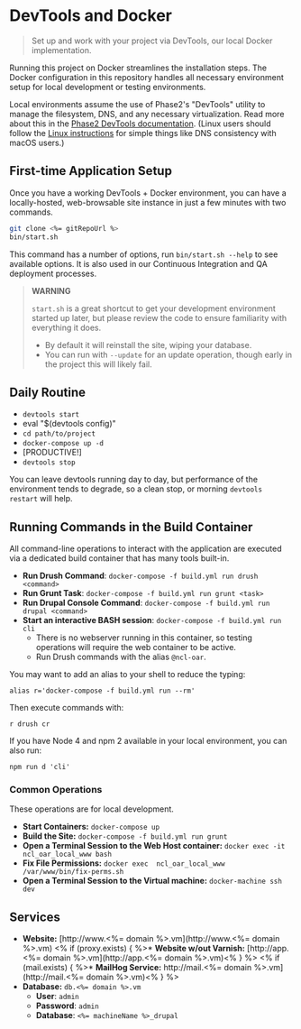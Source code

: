 # DevTools and Docker

> Set up and work with your project via DevTools, our local Docker implementation.

Running this project on Docker streamlines the installation steps.
The Docker configuration in this repository handles all necessary environment
setup for local development or testing environments.

Local environments assume the use of Phase2's "DevTools" utility to manage the
filesystem, DNS, and any necessary virtualization. Read more about this in the
[Phase2 DevTools documentation](http://phase2.github.io/devtools/). (Linux users
should follow the [Linux instructions](http://phase2.github.io/devtools/getting-started/linux-installation/)
for simple things like DNS consistency with macOS users.)

## First-time Application Setup

Once you have a working DevTools + Docker environment, you can have a
locally-hosted, web-browsable site instance in just a few minutes with two
commands.

```bash
git clone <%= gitRepoUrl %>
bin/start.sh
```

This command has a number of options, run `bin/start.sh --help` to see available options. It is also used in our Continuous Integration and QA deployment processes.

> **WARNING**
>
> `start.sh` is a great shortcut to get your development environment started up later, but please review the code to ensure familiarity with everything it does.
> * By default it will reinstall the site, wiping your database.
> * You can run with `--update` for an update operation, though early in the project this will likely fail.

## Daily Routine

* `devtools start`
* eval "$(devtools config)"
* `cd path/to/project`
* `docker-compose up -d`
* [PRODUCTIVE!]
* `devtools stop`

You can leave devtools running day to day, but performance of the environment tends to degrade, so a clean stop, or morning `devtools restart` will help.

## Running Commands in the Build Container

All command-line operations to interact with the application are executed via a dedicated build container that has many tools built-in.

* **Run Drush Command**: `docker-compose -f build.yml run drush <command>`
* **Run Grunt Task**: `docker-compose -f build.yml run grunt <task>`
* **Run Drupal Console Command**: `docker-compose -f build.yml run drupal <command>`
* **Start an interactive BASH session**: `docker-compose -f build.yml run cli`
  * There is no webserver running in this container, so testing operations will require the web container to be active.
  * Run Drush commands with the alias `@ncl-oar`.

You may want to add an alias to your shell to reduce the typing:

```
alias r='docker-compose -f build.yml run --rm'
```

Then execute commands with:

```
r drush cr
```

If you have Node 4 and npm 2 available in your local environment, you can also run:

```
npm run d 'cli'
```

### Common Operations

These operations are for local development.

* **Start Containers:** `docker-compose up`
* **Build the Site:** `docker-compose -f build.yml run grunt`
* **Open a Terminal Session to the Web Host container:** `docker exec -it ncl_oar_local_www bash`
* **Fix File Permissions:** `docker exec  ncl_oar_local_www /var/www/bin/fix-perms.sh`
* **Open a Terminal Session to the Virtual machine:** `docker-machine ssh dev`

## Services

* **Website:** [http://www.<%= domain %>.vm](http://www.<%= domain %>.vm)
<% if (proxy.exists) { %>* **Website w/out Varnish:** [http://app.<%= domain %>.vm](http://app.<%= domain %>.vm)<% } %>
<% if (mail.exists) { %>* **MailHog Service:** http://mail.<%= domain %>.vm](http://mail.<%= domain %>.vm)<% } %>
* **Database:** `db.<%= domain %>.vm`
    * **User**: `admin`
    * **Password**: `admin`
    * **Database**: `<%= machineName %>_drupal`
